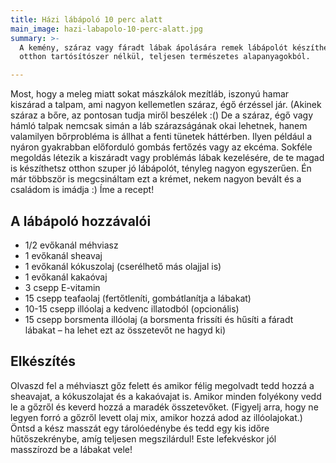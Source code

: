 ```yaml
---
title: Házi lábápoló 10 perc alatt
main_image: hazi-labapolo-10-perc-alatt.jpg
summary: >-
  A kemény, száraz vagy fáradt lábak ápolására remek lábápolót készíthetünk 
  otthon tartósítószer nélkül, teljesen természetes alapanyagokból.

---
```


Most, hogy a meleg miatt sokat mászkálok mezítláb, iszonyú hamar kiszárad a
talpam, ami nagyon kellemetlen száraz, égő érzéssel jár. (Akinek száraz a bőre,
az pontosan tudja miről beszélek :() De a száraz, égő vagy hámló talpak nemcsak
simán a láb szárazságának okai lehetnek, hanem valamilyen bőrprobléma is állhat
a fenti tünetek háttérben. Ilyen például a nyáron gyakrabban előforduló gombás
fertőzés vagy az ekcéma. Sokféle megoldás létezik a kiszáradt vagy problémás
lábak kezelésére, de te magad is készíthetsz otthon szuper jó lábápolót, tényleg
nagyon egyszerűen. Én már többször is megcsináltam ezt a krémet, nekem nagyon
bevált és a családom is imádja :) Íme a recept!

## A lábápoló hozzávalói

*   1/2 evőkanál méhviasz
*   1 evőkanál sheavaj
*   1 evőkanál kókuszolaj (cserélhető más olajjal is)
*   1 evőkanál kakaóvaj
*   3 csepp E-vitamin
*   15 csepp teafaolaj (fertőtleníti, gombátlanítja a lábakat)
*   10-15 csepp illóolaj a kedvenc illatodból (opcionális)
*   15 csepp borsmenta illóolaj (a borsmenta frissíti és hűsíti a fáradt lábakat
    – ha lehet ezt az összetevőt ne hagyd ki)

## Elkészítés

Olvaszd fel a méhviaszt gőz felett és amikor félig megolvadt tedd hozzá a
sheavajat, a kókuszolajat és a kakaóvajat is. Amikor minden folyékony vedd le a
gőzről és keverd hozzá a maradék összetevőket. (Figyelj arra, hogy ne legyen
forró a gőzről levett olaj mix, amikor hozzá adod az illóolajokat.) Öntsd a kész
masszát egy tárolóedénybe és tedd egy kis időre hűtőszekrénybe, amíg teljesen
megszilárdul! Este lefekvéskor jól masszírozd be a lábakat vele!



